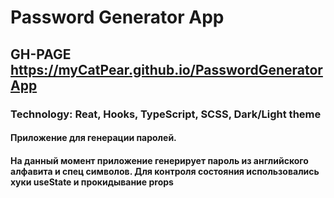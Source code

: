 # Password Generator App
## GH-PAGE https://myCatPear.github.io/PasswordGeneratorApp
### Technology: Reat, Hooks, TypeScript, SCSS, Dark/Light theme
#### Приложение для генерации паролей. 
#### На данный момент приложение генерирует пароль из английского алфавита и спец символов. Для контроля состояния использовались хуки useState и прокидывание props
